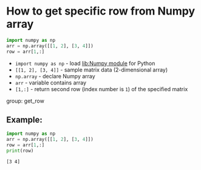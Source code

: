 # How to get specific row from Numpy array

```python
import numpy as np
arr = np.array([[1, 2], [3, 4]])
row = arr[1,:]
```

- `import numpy as np` - load [lib:Numpy module](/python-numpy/how-to-install-python-numpy-lib) for Python
- `[[1, 2], [3, 4]]` - sample matrix data (2-dimensional array)
- `np.array` - declare Numpy array
- `arr` - variable contains array
- `[1,:]` - return second row (index number is `1`) of the specified matrix

group: get_row

## Example: 
```python
import numpy as np
arr = np.array([[1, 2], [3, 4]])
row = arr[1,:]
print(row)
```
```
[3 4]

```

